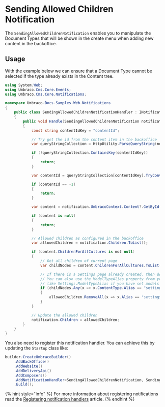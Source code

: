 # Sending Allowed Children Notification

The `SendingAllowedChildrenNotification` enables you to manipulate the Document Types that will be shown in the create menu when adding new content in the backoffice.

## Usage

With the example below we can ensure that a Document Type cannot be selected if the type already exists in the Content tree.

```csharp
using System.Web;
using Umbraco.Cms.Core.Events;
using Umbraco.Cms.Core.Notifications;

namespace Umbraco.Docs.Samples.Web.Notifications
{
    public class SendingAllowedChildrenNotificationHandler : INotificationHandler<SendingAllowedChildrenNotification>
    {
        public void Handle(SendingAllowedChildrenNotification notification)
        {
            const string contentIdKey = "contentId";

            // Try get the id from the content item in the backoffice
            var queryStringCollection = HttpUtility.ParseQueryString(notification.UmbracoContext.OriginalRequestUrl.Query);

            if (!queryStringCollection.ContainsKey(contentIdKey))
            {
                return;
            }

            var contentId = queryStringCollection[contentIdKey].TryConvertTo<int>().ResultOr(-1);

            if (contentId == -1)
            {
                return;
            }

            var content = notification.UmbracoContext.Content?.GetById(true, contentId);

            if (content is null)
            {
                return;
            }

            // Allowed children as configured in the backoffice
            var allowedChildren = notification.Children.ToList();

            if (content.ChildrenForAllCultures is not null)
            {
                // Get all children of current page
                var childNodes = content.ChildrenForAllCultures.ToList();

                // If there is a Settings page already created, then don't allow it anymore
                // You can also use the ModelTypeAlias property from your PublishedModel for comparison,
                // like Settings.ModelTypeAlias if you have set models builder to generate SourceCode models
                if (childNodes.Any(x => x.ContentType.Alias == "settings"))
                {
                    allowedChildren.RemoveAll(x => x.Alias == "settings");
                }
            }

            // Update the allowed children
            notification.Children = allowedChildren;
        }
    }
}
```

You also need to register this notification handler. You can achieve this by updating the `Startup` class like:

```csharp
builder.CreateUmbracoBuilder()
    .AddBackOffice()
    .AddWebsite()
    .AddDeliveryApi()
    .AddComposers()
    .AddNotificationHandler<SendingAllowedChildrenNotification, SendingAllowedChildrenNotificationHandler>()
    .Build();
```

{% hint style="info" %}
For more information about registering notifications read the [Registering notification handlers](./) article.
{% endhint %}
